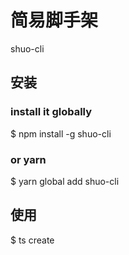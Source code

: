 <!--
 * @Descripttion: 
 * @version: 
 * @Author: tangshuo
 * @Date: 2021-10-12 17:38:38
 * @LastEditors: tangshuo
 * @LastEditTime: 2021-10-13 15:36:51
-->
# 简易脚手架
shuo-cli

## 安装

### install it globally
$ npm install -g shuo-cli

### or yarn
$ yarn global add shuo-cli

## 使用
$ ts create <name>